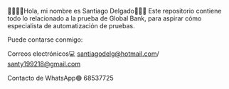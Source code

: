 👋🏽🙋🏽Hola, mi nombre es Santiago Delgado🧑🏽‍💻
Este repositorio contiene todo lo relacionado a la prueba de Global Bank, para aspirar cómo especialista de automatización de pruebas.

Puede contarse conmigo:

Correos electrónicos💻
santiagodelg@hotmail.com/
santy199218@gmail.com

Contacto de WhatsApp🟢
68537725
